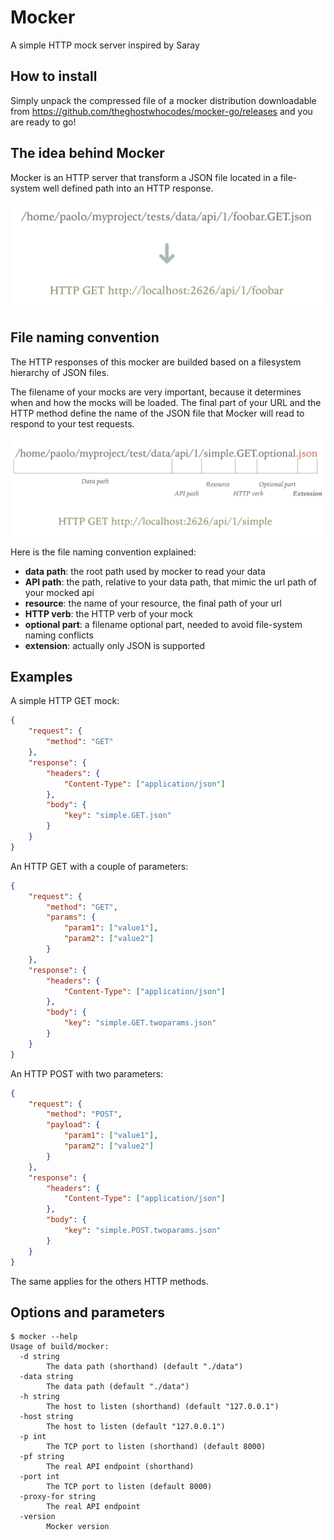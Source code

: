 # Mocker
A simple HTTP mock server inspired by Saray

## How to install

Simply unpack the compressed file of a mocker distribution downloadable from
https://github.com/theghostwhocodes/mocker-go/releases and you are ready to go!

## The idea behind Mocker

Mocker is an HTTP server that transform a JSON file located in a file-system well defined path
into an HTTP response.

![The idea behind mocker](./docs/images/idea_behind.png)

## File naming convention

The HTTP responses of this mocker are builded based on a filesystem hierarchy of JSON files.

The filename of your mocks are very important, because it determines when and how the mocks will be loaded.
The final part of your URL and the HTTP method define the name of the JSON file that Mocker will read to respond to your test requests.

![File naming convention](./docs/images/file_naming_convention.png)

Here is the file naming convention explained:

* **data path**: the root path used by mocker to read your data
* **API path**: the path, relative to your data path, that mimic the url path of your mocked api
* **resource**: the name of your resource, the final path of your url
* **HTTP verb**: the HTTP verb of your mock
* **optional part**: a filename optional part, needed to avoid file-system naming conflicts
* **extension**: actually only JSON is supported

## Examples

A simple HTTP GET mock:
```json
{
    "request": {
        "method": "GET"
    },
    "response": {
        "headers": {
            "Content-Type": ["application/json"]
        },
        "body": {
            "key": "simple.GET.json"
        }
    }
}
```

An HTTP GET with a couple of parameters:
```json
{
    "request": {
        "method": "GET",
        "params": {
            "param1": ["value1"],
            "param2": ["value2"]
        }
    },
    "response": {
        "headers": {
            "Content-Type": ["application/json"]
        },
        "body": {
            "key": "simple.GET.twoparams.json"
        }
    }
}
```

An HTTP POST with two parameters:
```json
{
    "request": {
        "method": "POST",
        "payload": {
            "param1": ["value1"],
            "param2": ["value2"]
        }
    },
    "response": {
        "headers": {
            "Content-Type": ["application/json"]
        },
        "body": {
            "key": "simple.POST.twoparams.json"
        }
    }
}
```

The same applies for the others HTTP methods.

## Options and parameters

```
$ mocker --help
Usage of build/mocker:
  -d string
    	The data path (shorthand) (default "./data")
  -data string
    	The data path (default "./data")
  -h string
    	The host to listen (shorthand) (default "127.0.0.1")
  -host string
    	The host to listen (default "127.0.0.1")
  -p int
    	The TCP port to listen (shorthand) (default 8000)
  -pf string
    	The real API endpoint (shorthand)
  -port int
    	The TCP port to listen (default 8000)
  -proxy-for string
    	The real API endpoint
  -version
    	Mocker version
```
